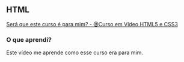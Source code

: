 ## HTML 

[Será que este curso é para mim? - @Curso em Vídeo HTML5 e CSS3](https://www.youtube.com/watch?v=57wyfS560Uk&list=PLHz_AreHm4dkZ9-atkcmcBaMZdmLHft8n&index=4)

### O que aprendi?

Este vídeo me aprende como esse curso era para mim.